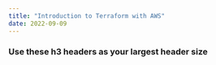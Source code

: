 ```yaml
---
title: "Introduction to Terraform with AWS"
date: 2022-09-09
---
```


### Use these h3 headers as your largest header size